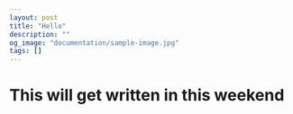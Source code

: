 ```yaml
---
layout: post
title: "Hello"
description: ""
og_image: "documentation/sample-image.jpg"
tags: []
---
```


# This will get written in this weekend
